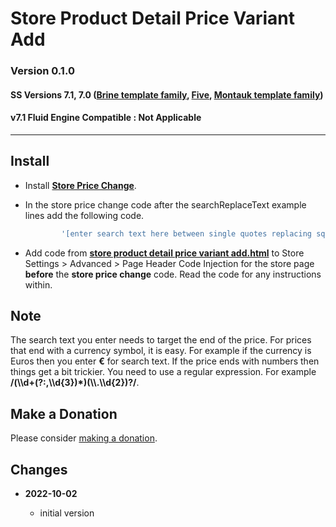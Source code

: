# Store Product Detail Price Variant Add

### Version 0.1.0

#### SS Versions 7.1, 7.0 ([Brine template family][1], [Five][2], [Montauk template family][3])

#### v7.1 Fluid Engine Compatible : Not Applicable

---

## Install

* Install **[Store Price Change][4]**.
  
* In the store price change code after the searchReplaceText example lines add
  the following code.
  
  ```javascript
          '[enter search text here between single quotes replacing square brackets]' : spdpva, // store product detail price variant add
  ```
  
* Add code from **[store product detail price variant add.html][5]** to
  Store Settings > Advanced > Page Header Code Injection for the store page
  **before** the **store price change** code. Read the code for any instructions
  within.

## Note

The search text you enter needs to target the end of the price. For prices that
end with a currency symbol, it is easy. For example if the currency is Euros
then you enter **€** for search text. If the price ends with numbers then things
get a bit trickier. You need to use a regular expression. For example
**/(\\\d+(?:,\\\d{3})*)(\\\\.\\\d{2})?/**.

## Make a Donation

Please consider [making a donation][6].

## Changes

<!-- * **2021-06-15**

  * change code to work on v7.1 and v7.0 (Brine)
  * use twcsl
  * bumped version to 0.1d2
  -->
* **2022-10-02**

  * initial version

[1]: https://support.squarespace.com/hc/en-us/articles/212512738-Brine-template-family
[2]: https://support.squarespace.com/hc/en-us/articles/206544937-Five-template
[3]: https://support.squarespace.com/hc/en-us/articles/205815568-Montauk-template-family
[4]: https://github.com/tomsWebConsulting/twcsl/tree/main/Store%20Price%20Change#store-price-change
[5]: store%20product%20detail%20price%20variant%20add.html#L1
[6]: https://github.com/tomsWebConsulting/twcsl#make-a-donation
